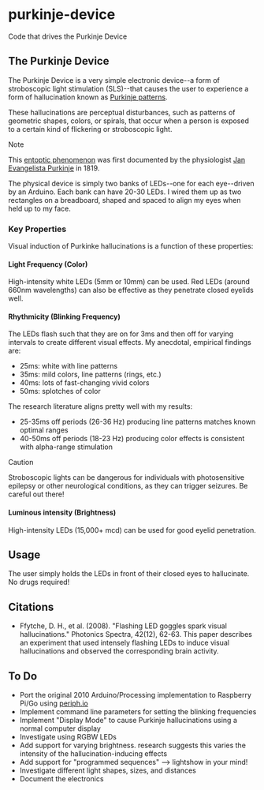 # purkinje-device
Code that drives the Purkinje Device

## The Purkinje Device
The Purkinje Device is a very simple electronic device--a form of stroboscopic light stimulation (SLS)--that causes the user to experience a form of hallucination known as [Purkinje patterns](https://www.photonics.com/Articles/Flashing_LED_goggles_spark_visual_hallucinations/a36056).

These hallucinations are perceptual disturbances, such as patterns of geometric shapes, colors, or spirals, that occur when a person is exposed to a certain kind of flickering or stroboscopic light.

> [!NOTE]
> This [entoptic phenomenon](https://en.wikipedia.org/wiki/Entoptic_phenomenon) was first documented by the physiologist [Jan Evangelista Purkinje](https://en.wikipedia.org/wiki/Jan_Evangelista_Purkyně) in 1819.

The physical device is simply two banks of LEDs--one for each eye--driven by an Arduino. Each bank can have 20-30 LEDs. I wired them up as two rectangles on a breadboard, shaped and spaced to align my eyes when held up to my face.


### Key Properties
Visual induction of Purkinke hallucinations is a function of these properties:

#### Light Frequency (Color)
High-intensity white LEDs (5mm or 10mm) can be used. Red LEDs (around 660nm wavelengths) can also be effective as they penetrate closed eyelids well.


#### Rhythmicity (Blinking Frequency)
The LEDs flash such that they are on for 3ms and then off for varying intervals to create different visual effects. My anecdotal, empirical findings are:

* 25ms: white with line patterns
* 35ms: mild colors, line patterns (rings, etc.)
* 40ms: lots of fast-changing vivid colors
* 50ms: splotches of color

The research literature aligns pretty well with my results:

* 25-35ms off periods (26-36 Hz) producing line patterns matches known optimal ranges
* 40-50ms off periods (18-23 Hz) producing color effects is consistent with alpha-range stimulation

> [!CAUTION]
> Stroboscopic lights can be dangerous for individuals with photosensitive epilepsy or other neurological conditions, as they can trigger seizures. Be careful out there!


#### Luminous intensity (Brightness)
High-intensity LEDs (15,000+ mcd) can be used for good eyelid penetration.


## Usage
The user simply holds the LEDs in front of their closed eyes to hallucinate. No drugs required!


## Citations
* Ffytche, D. H., et al. (2008). "Flashing LED goggles spark visual hallucinations." Photonics Spectra, 42(12), 62-63. This paper describes an experiment that used intensely flashing LEDs to induce visual hallucinations and observed the corresponding brain activity.


## To Do
* Port the original 2010 Arduino/Processing implementation to Raspberry Pi/Go using [periph.io](https://periph.io)
* Implement command line parameters for setting the blinking frequencies
* Implement "Display Mode" to cause Purkinje hallucinations using a normal computer display
* Investigate using RGBW LEDs
* Add support for varying brightness. research suggests this varies the intensity of the hallucination-inducing effects
* Add support for "programmed sequences" --> lightshow in your mind!
* Investigate different light shapes, sizes, and distances
* Document the electronics
